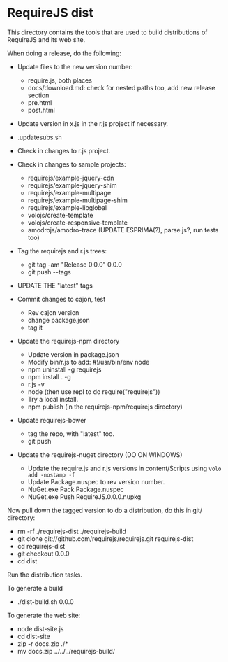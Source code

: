 # RequireJS dist

This directory contains the tools that are used to build distributions of RequireJS and its web site.

When doing a release, do the following:

* Update files to the new version number:
    * require.js, both places
    * docs/download.md: check for nested paths too, add new release section
    * pre.html
    * post.html
* Update version in x.js in the r.js project if necessary.
* .updatesubs.sh
* Check in changes to r.js project.
* Check in changes to sample projects:
  * requirejs/example-jquery-cdn
  * requirejs/example-jquery-shim
  * requirejs/example-multipage
  * requirejs/example-multipage-shim
  * requirejs/example-libglobal
  * volojs/create-template
  * volojs/create-responsive-template
  * amodrojs/amodro-trace (UPDATE ESPRIMA(?), parse.js?, run tests too)

* Tag the requirejs and r.js trees:
    * git tag -am "Release 0.0.0" 0.0.0
    * git push --tags

* UPDATE THE "latest" tags

* Commit changes to cajon, test
  * Rev cajon version
  * change package.json
  * tag it
* Update the requirejs-npm directory
  * Update version in package.json
  * Modify bin/r.js to add: #!/usr/bin/env node
  * npm uninstall -g requirejs
  * npm install . -g
  * r.js -v
  * node (then use repl to do require("requirejs"))
  * Try a local install.
  * npm publish (in the requirejs-npm/requirejs directory)
* Update requirejs-bower
  * tag the repo, with "latest" too.
  * git push
* Update the requirejs-nuget directory (DO ON WINDOWS)
  * Update the require.js and r.js versions in content/Scripts using `volo add -nostamp -f`
  * Update Package.nuspec to rev version number.
  * NuGet.exe Pack Package.nuspec
  * NuGet.exe Push RequireJS.0.0.0.nupkg

Now pull down the tagged version to do a distribution, do this in git/ directory:

* rm -rf ./requirejs-dist ./requirejs-build
* git clone git://github.com/requirejs/requirejs.git requirejs-dist
* cd requirejs-dist
* git checkout 0.0.0
* cd dist

Run the distribution tasks.

To generate a build

* ./dist-build.sh 0.0.0

To generate the web site:

* node dist-site.js
* cd dist-site
* zip -r docs.zip ./*
* mv docs.zip ../../../requirejs-build/

